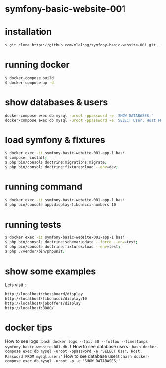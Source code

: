 # symfony-basic-website-001
 
# installation

```bash
$ git clone https://github.com/mlelong/symfony-basic-website-001.git .
```

# running docker

```bash
$ docker-compose build
$ docker-compose up -d
```

# show databases & users

```bash
docker-compose exec db mysql -uroot -ppassword -e 'SHOW DATABASES;'
docker-compose exec db mysql -uroot -ppassword -e 'SELECT User, Host FROM mysql.user;'
```

# load symfony & fixtures

```bash
$ docker exec -it symfony-basic-website-001-app-1 bash
$ composer install;
$ php bin/console doctrine:migrations:migrate;
$ php bin/console doctrine:fixtures:load --env=dev;
```

# running command

```bash
$ docker exec -it symfony-basic-website-001-app-1 bash
$ php bin/console app:display-fibonacci-numbers 10
```

# running tests

```bash
$ docker exec -it symfony-basic-website-001-app-1 bash
$ php bin/console doctrine:schema:update --force --env=test;
$ php bin/console doctrine:fixtures:load --env=test;
$ php ./vendor/bin/phpunit;
```

# show some examples

Lets visit : 
```bash
http://localhost/chessboard/display
http://localhost/fibonacci/display/10
http://localhost/joboffers/display
http://localhost:8080/
```

# docker tips

How to see logs : ```bash docker logs --tail 50 --follow --timestamps symfony-basic-website-001-db-1```
How to see database users : ```bash docker-compose exec db mysql -uroot -ppassword -e 'SELECT User, Host, Password FROM mysql.user;'```
How to see database users : ```bash docker-compose exec db mysql -uroot -p -e 'SHOW DATABASES;'```






